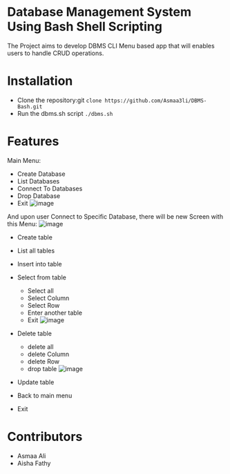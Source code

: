# Database Management System Using Bash Shell Scripting
The Project aims to develop DBMS CLI Menu based app that will enables users to handle CRUD operations.

# Installation
* Clone the repository:git `clone https://github.com/Asmaa3li/DBMS-Bash.git`
* Run the dbms.sh script `./dbms.sh`

# Features 
Main Menu:
* Create Database
* List Databases
* Connect To Databases
* Drop Database
* Exit
![image](https://github.com/Asmaa3li/DBMS-Bash/assets/57088227/70234de3-7c5d-4b85-b360-ddcf57a5e7d5)

And upon user Connect to Specific Database, there will be new Screen with this Menu:
![image](https://github.com/Asmaa3li/DBMS-Bash/assets/57088227/a7313d3a-b4a3-44a6-a176-00f36484a2e1)

* Create table
* List all tables
* Insert into table
* Select from table
    * Select all
    * Select Column
    * Select Row
    * Enter another table
    * Exit
![image](https://github.com/Asmaa3li/DBMS-Bash/assets/57088227/1add22ae-4219-4ad8-b417-89d2661a73d9)

* Delete table
    * delete all
    * delete Column
    * delete Row
    * drop table
    ![image](https://github.com/Asmaa3li/DBMS-Bash/assets/57088227/94a14d85-ff4f-4c8a-805e-bd2075add956)

* Update table
* Back to main menu
* Exit

# Contributors 
* Asmaa Ali
* Aisha Fathy
